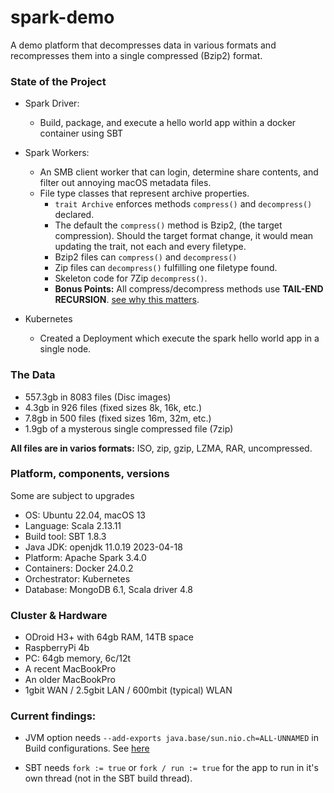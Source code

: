 # spark-demo
A demo platform that decompresses data in various formats and recompresses them into a single compressed (Bzip2) format.

### State of the Project
- Spark Driver:
  - Build, package, and execute a hello world app within a docker container using SBT
    
- Spark Workers:
  - An SMB client worker that can login, determine share contents, and filter out annoying macOS metadata files.
  - File type classes that represent archive properties.
    - `trait Archive` enforces methods `compress()` and `decompress()` declared.
     - The default the `compress()` method is Bzip2, (the target compression).  Should the target format change, it would mean updating the trait, not each and every filetype.     
    - Bzip2 files can `compress()` and `decompress()`
    - Zip files can `decompress()` fulfilling one filetype found.
    - Skeleton code for 7Zip `decompress()`.
    - **Bonus Points:** All compress/decompress methods use **TAIL-END RECURSION**. [see why this matters](https://www.baeldung.com/cs/tail-vs-non-tail-recursion).
 
- Kubernetes
  - Created a Deployment which execute the spark hello world app in a single node.

### The Data
- 557.3gb in 8083 files (Disc images)
- 4.3gb in 926 files (fixed sizes 8k, 16k, etc.)
- 7.8gb in 500 files (fixed sizes 16m, 32m, etc.)
- 1.9gb of a mysterous single compressed file (7zip)

__All files are in varios formats:__ ISO, zip, gzip, LZMA, RAR, uncompressed. 

### Platform, components, versions
Some are subject to upgrades

- OS: Ubuntu 22.04, macOS 13
- Language: Scala 2.13.11
- Build tool: SBT 1.8.3
- Java JDK: openjdk 11.0.19 2023-04-18
- Platform: Apache Spark 3.4.0
- Containers: Docker 24.0.2
- Orchestrator: Kubernetes
- Database: MongoDB 6.1, Scala driver 4.8


### Cluster & Hardware
- ODroid H3+ with 64gb RAM, 14TB space
- RaspberryPi 4b
- PC: 64gb memory, 6c/12t
- A recent MacBookPro
- An older MacBookPro
- 1gbit WAN / 2.5gbit LAN / 600mbit (typical) WLAN


### Current findings:

- JVM option needs `--add-exports java.base/sun.nio.ch=ALL-UNNAMED` in Build configurations.  See [here](https://stackoverflow.com/questions/73465937/apache-spark-3-3-0-breaks-on-java-17-with-cannot-access-class-sun-nio-ch-direct)

- SBT needs `fork := true` or `fork / run := true` for the app to run in it's own thread (not in the SBT build thread).
